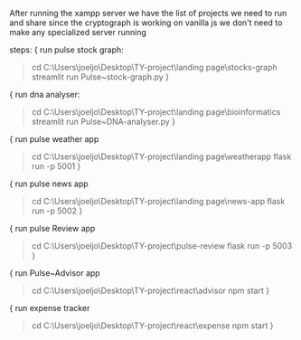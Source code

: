 After running the xampp server we have the list of projects we need to run and share
since the cryptograph is working on vanilla js we don't need to make any specialized server running

steps:
{
  run pulse stock graph:
>cd C:\Users\joeljo\Desktop\TY-project\landing page\stocks-graph
> streamlit run Pulse~stock-graph.py
}

{
  run dna analyser:
  >cd C:\Users\joeljo\Desktop\TY-project\landing page\bioinformatics
  >streamlit run Pulse~DNA-analyser.py
}

{
  run pulse weather app

> cd C:\Users\joeljo\Desktop\TY-project\landing page\weatherapp
>  flask run -p 5001
}

{
  run pulse news app
  > cd C:\Users\joeljo\Desktop\TY-project\landing page\news-app
  > flask run -p 5002
}

{
  run pulse Review app
  >cd C:\Users\joeljo\Desktop\TY-project\pulse-review
  >flask run -p 5003
}

{
   run Pulse~Advisor app
   >cd C:\Users\joeljo\Desktop\TY-project\react\advisor
   >npm start
}

{
  run expense tracker
  >cd C:\Users\joeljo\Desktop\TY-project\react\expense
  >npm start
}
